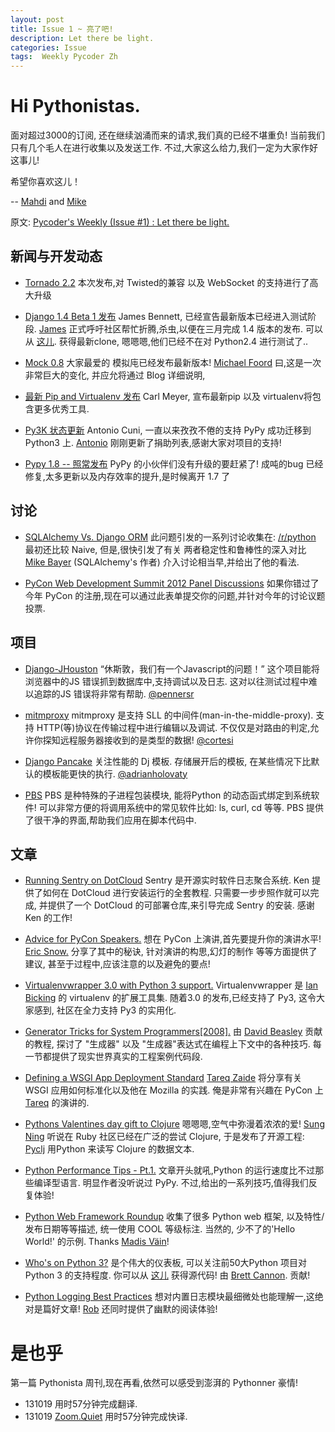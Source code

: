 ```yaml
---
layout: post
title: Issue 1 ~ 亮了吧!
description: Let there be light.
categories: Issue
tags:  Weekly Pycoder Zh
---
```



# Hi Pythonistas. 

面对超过3000的订阅,
还在继续汹涌而来的请求,我们真的已经不堪重负!
当前我们只有几个毛人在进行收集以及发送工作.
不过,大家这么给力,我们一定为大家作好这事儿!

希望你喜欢这儿！

--
[Mahdi](https://twitter.com/#!/myusuf3) and [Mike](https://twitter.com/#!/mgrouchy)

原文: [Pycoder's Weekly (Issue #1) : Let there be light.](http://us4.campaign-archive2.com/?u=9735795484d2e4c204da82a29&id=e9564edf16)


## 新闻与开发动态

- [Tornado 2.2](http://www.tornadoweb.org/documentation/releases/v2.2.0.html)
本次发布,对 Twisted的兼容 以及 WebSocket 的支持进行了高大升级



- [Django 1.4 Beta 1 发布](https://www.djangoproject.com/weblog/2012/feb/15/14-beta-1/)
James Bennett, 已经宣告最新版本已经进入测试阶段. 
[James](https://twitter.com/#!/ubernostrum)
正式呼吁社区帮忙折腾,杀虫,以便在三月完成 1.4 版本的发布.
可以从 [这儿](https://www.djangoproject.com/download/).
获得最新clone, 嗯嗯嗯,他们已经不在对 Python2.4 进行测试了..



- [Mock 0.8](http://www.voidspace.org.uk/python/weblog/arch_d7_2012_02_11.shtml#e1234)
大家最爱的 模拟庉已经发布最新版本!
[Michael Foord](https://twitter.com/#!/voidspace)
曰,这是一次非常巨大的变化,
并应允将通过 Blog 详细说明,



- [最新 Pip and Virtualenv 发布](https://twitter.com/#!/carljm/status/170249145376980993)
Carl Meyer, 宣布最新pip 以及 virtualenv将包含更多优秀工具.



- [Py3K 状态更新](http://morepypy.blogspot.com/2012/02/py3k-status-update.html)
Antonio Cuni, 一直以来孜孜不倦的支持 PyPy 成功迁移到 Python3 上.
[Antonio](https://twitter.com/#!/antocuni)
刚刚更新了捐助列表,感谢大家对项目的支持!


- [Pypy 1.8 -- 照常发布](http://morepypy.blogspot.com/2012/02/pypy-18-business-as-usual.html)
PyPy 的小伙伴们没有升级的要赶紧了!
成吨的bug 已经修复,太多更新以及内存效率的提升,是时候离开 1.7 了


## 讨论

- [SQLAlchemy Vs. Django ORM](http://www.reddit.com/r/Python/comments/p03yh/sqlalchemy_vs_django_db/)
此问题引发的一系列讨论收集在:
[/r/python](http://www.reddit.com/r/Python/)
最初还比较 Naive, 但是,很快引发了有关 两者稳定性和鲁棒性的深入对比
[Mike Bayer](https://twitter.com/#!/zzzeek)
 (SQLAlchemy's 作者) 介入讨论相当早,并给出了他的看法.

- [PyCon Web Development Summit 2012 Panel Discussions](http://www.google.com/moderator/#16/e=1c9a94)
如果你错过了今年 PyCon 的注册,现在可以通过此表单提交你的问题,并针对今年的讨论议题投票.

## 项目

- [Django-JHouston](https://github.com/pennersr/django-jhouston)
“休斯敦，我们有一个Javascript的问题！”
这个项目能将浏览器中的JS 错误抓到数据库中,支持调试以及日志.
这对以往测试过程中难以追踪的JS 错误将非常有帮助.
[@pennersr](https://twitter.com/#!/pennersr)


- [mitmproxy](https://github.com/cortesi/mitmproxy)
mitmproxy 是支持 SLL 的中间件(man-in-the-middle-proxy).
支持 HTTP(等)协议在传输过程中进行编辑以及调试.
不仅仅是对路由的判定,允许你探知远程服务器接收到的是类型的数据!
[@cortesi](https://twitter.com/#!/cortesi)


- [Django Pancake](https://github.com/adrianholovaty/django-pancake)
关注性能的 Dj 模板.
存储展开后的模板, 在某些情况下比默认的模板能更快的执行.
[@adrianholovaty](https://twitter.com/#!/adrianholovaty)


- [PBS](https://github.com/amoffat/pbs)
PBS 是种特殊的子进程包装模块,
能将Python 的动态函式绑定到系统软件!
可以非常方便的将调用系统中的常见软件比如: ls, curl, cd 等等.
PBS 提供了很干净的界面,帮助我们应用在脚本代码中.


## 文章

- [Running Sentry on DotCloud](http://kencochrane.net/blog/2012/01/running-sentry-on-dotcloud/)
Sentry 是开源实时软件日志聚合系统.
Ken 提供了如何在 DotCloud 进行安装运行的全套教程.
只需要一步步照作就可以完成,
并提供了一个 DotCloud 的可部署仓库,来引导完成 Sentry 的安装.
感谢 Ken 的工作!


- [Advice for PyCon Speakers.](http://readthedocs.org/docs/ref/en/latest/advice_for_pycon_speakers/index.html)
想在 PyCon 上演讲,首先要提升你的演讲水平!
[Eric Snow.](http://ericsnowcurrently.blogspot.com/)
分享了其中的秘诀, 针对演讲的构思,幻灯的制作 等等方面提供了建议,
甚至于过程中,应该注意的以及避免的要点!


- [Virtualenvwrapper 3.0 with Python 3 support.](http://blog.doughellmann.com/2012/01/virtualenvwrapper-30-python-3-support.html)
Virtualenvwrapper 是
[Ian Bicking](https://twitter.com/#!/ianbicking)
的 virtualenv 的扩展工具集.
随着3.0 的发布,已经支持了 Py3, 这令大家感到, 社区在全力支持 Py3 的实用化.



- [Generator Tricks for System Programmers[2008].](http://www.dabeaz.com/generators/)
由
[David Beasley](https://twitter.com/#!/dabeaz)
贡献的教程, 探讨了 "生成器" 以及 "生成器"表达式在编程上下文中的各种技巧.
每一节都提供了现实世界真实的工程案例代码段.

- [Defining a WSGI App Deployment Standard](http://tarekziade.wordpress.com/2012/02/10/defining-a-wsgi-app-deployment-standard/)
[Tareq Zaide](https://twitter.com/#!/tarek_ziade) 
将分享有关 WSGI 应用如何标准化以及他在 Mozilla 的实践.
俺是非常有兴趣在 PyCon 上 [Tareq](https://twitter.com/#!/tarek_ziade) 的演讲的.



- [Pythons Valentines day gift to Clojure](http://sunng.info/blog/2012/02/pythons-valentines-day-gift-to-clojure/)
嗯嗯嗯,空气中弥漫着浓浓的爱!
[Sung Ning](https://twitter.com/#!/sunng)
听说在 Ruby 社区已经在广泛的尝试 Clojure,
于是发布了开源工程:
 [Pyclj](https://github.com/sunng87/pyclj)
用Python 来读写 Clojure 的数据文本.


- [Python Performance Tips - Pt.1.](http://blog.monitis.com/index.php/2012/02/13/python-performance-tips-part-1/)
文章开头就吼,Python 的运行速度比不过那些编译型语言.
明显作者没听说过 PyPy. 
不过,给出的一系列技巧,值得我们反复体验!

- [Python Web Framework Roundup](http://www.konstruktor.ee/blog/python-web-framework-roundup)
收集了很多 Python web 框架,
以及特性/发布日期等等描述, 统一使用 COOL 等级标注.
当然的, 少不了的'Hello World!' 的示例.
Thanks 
[Madis Väin](http://www.konstruktor.ee/about)!


- [Who's on Python 3?](http://py3ksupport.appspot.com/)
是个伟大的仪表板,
可以关注前50大Python 项目对 Python 3 的支持程度.
你可以从 [这儿](http://bcannon.googlecode.com/hg/sites/py3ksupport-hrd/)
获得源代码!
由 [Brett Cannon](https://plus.google.com/115362263245161504841/about).
贡献!

- [Python Logging Best Practices](http://www.robg3d.com/?p=906)
想对内置日志模块最细微处也能理解一,这绝对是篇好文章!
[Rob](http://www.robg3d.com/)
还同时提供了幽默的阅读体验!



# 是也乎

第一篇 Pythonista 周刊,现在再看,依然可以感受到澎湃的 Pythonner 豪情!

- 131019 用时57分钟完成翻译.
- 131019 [Zoom.Quiet](http://zoomquiet.org/) 用时57分钟完成快译.
